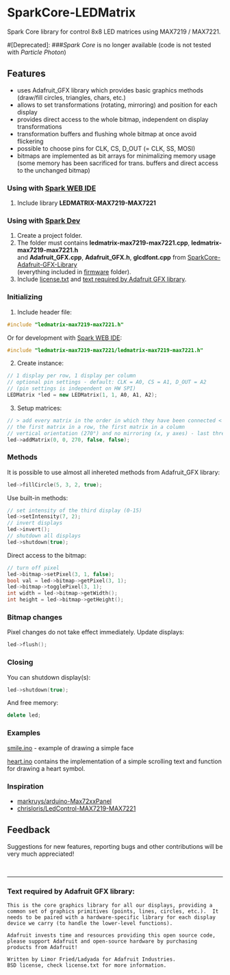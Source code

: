 # SparkCore-LEDMatrix
Spark Core library for control 8x8 LED matrices using MAX7219 / MAX7221.<br>

#[Deprecated]:
###*Spark Core* is no longer available (code is not tested with *Particle Photon*)

## Features
* uses Adafruit_GFX library which provides basic graphics methods<br>
(draw/fill circles, triangles, chars, etc.)
* allows to set transformations (rotating, mirroring) and position for each display
* provides direct access to the whole bitmap, independent on display transformations
* transformation buffers and flushing whole bitmap at once avoid flickering
* possible to choose pins for CLK, CS, D_OUT (= CLK, SS, MOSI)
* bitmaps are implemented as bit arrays for minimalizing memory usage<br>
(some memory has been sacrificed for trans. buffers and direct access to the unchanged bitmap)

### Using with [Spark WEB IDE](https://www.spark.io/build)
1. Include library **LEDMATRIX-MAX7219-MAX7221**

### Using with [Spark Dev](https://www.spark.io/dev)
1. Create a project folder.
2. The folder must contains **ledmatrix-max7219-max7221.cpp**, **ledmatrix-max7219-max7221.h**<br>
and **Adafruit_GFX.cpp**, **Adafruit_GFX.h**, **glcdfont.cpp** from [SparkCore-Adafruit-GFX-Library](https://github.com/digitalwizards/SparkCore-Adafruit-GFX-Library)<br>
(everything included in [firmware](firmware) folder).
3. Include [license.txt](license.txt) and [text required by Adafruit GFX library](#text-required-by-adafruit-gfx-library).

### Initializing
1) Include header file:
```C++
#include "ledmatrix-max7219-max7221.h"
```
  Or for development with [Spark WEB IDE](https://www.spark.io/build):
```C++
#include "ledmatrix-max7219-max7221/ledmatrix-max7219-max7221.h"
```
2) Create instance:
```C++
// 1 display per row, 1 display per column
// optional pin settings - default: CLK = A0, CS = A1, D_OUT = A2
// (pin settings is independent on HW SPI)
LEDMatrix *led = new LEDMatrix(1, 1, A0, A1, A2);
```
3) Setup matrices:
```C++
// > add every matrix in the order in which they have been connected <
// the first matrix in a row, the first matrix in a column
// vertical orientation (270°) and no mirroring (x, y axes) - last three args optional
led->addMatrix(0, 0, 270, false, false);
```

### Methods
It is possible to use almost all inhereted methods from Adafruit_GFX library:
```C++
led->fillCircle(5, 3, 2, true);
```
Use built-in methods:
```C++
// set intensity of the third display (0-15)  
led->setIntensity(7, 2);
// invert displays
led->invert();
// shutdown all displays
led->shutdown(true);
```
Direct access to the bitmap:
```C++
// turn off pixel
led->bitmap->setPixel(3, 1, false);
bool val = led->bitmap->getPixel(3, 1);
led->bitmap->togglePixel(3, 1);
int width = led->bitmap->getWidth();
int height = led->bitmap->getHeight();
```

### Bitmap changes
Pixel changes do not take effect immediately. Update displays:
```C++
led->flush();
```

### Closing
You can shutdown display(s):
```C++
led->shutdown(true);
```
And free memory:
```C++
delete led;
```

### Examples
[smile.ino](firmware/examples/smile.ino) - example of drawing a simple face 

[heart.ino](firmware/examples/heart.ino) contains the implementation of a simple scrolling text and function for drawing a heart symbol.

### Inspiration
* [markruys/arduino-Max72xxPanel](https://github.com/markruys/arduino-Max72xxPanel)
* [chrisloris/LedControl-MAX7219-MAX7221](https://github.com/chrisloris/LedControl-MAX7219-MAX7221)

## Feedback
Suggestions for new features, reporting bugs and other contributions will be very much appreciated!

<br><hr>
### Text required by Adafruit GFX library:
```
This is the core graphics library for all our displays, providing a common set of graphics primitives (points, lines, circles, etc.).  It needs to be paired with a hardware-specific library for each display device we carry (to handle the lower-level functions).

Adafruit invests time and resources providing this open source code, please support Adafruit and open-source hardware by purchasing products from Adafruit!

Written by Limor Fried/Ladyada for Adafruit Industries.
BSD license, check license.txt for more information.
```
